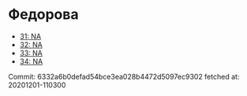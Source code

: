 # Федорова
- [31: NA](31.md)
- [32: NA](32.md)
- [33: NA](33.md)
- [34: NA](34.md)

Commit: 6332a6b0defad54bce3ea028b4472d5097ec9302
 fetched at: 20201201-110300
